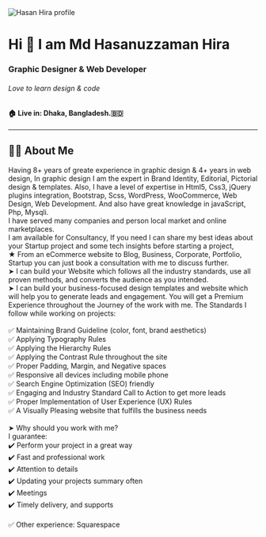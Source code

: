 <img src="https://iili.io/7i0b1I.jpg" alt="Hasan Hira profile" />

<!-- Intro part -->
# Hi 👋 I am Md Hasanuzzaman Hira #
### Graphic Designer &amp; Web Developer ###
###### Love to learn design &amp; code ######
#### 🏠 Live in: Dhaka, Bangladesh.🇧🇩 ####
---
## 👨‍💻 About Me ##
Having 8+ years of greate experience in graphic design &amp; 4+ years in web design, In graphic design I am the expert in Brand Identity, Editorial, Pictorial design &amp; templates. Also, I have a level of expertise in Html5, Css3, jQuery plugins integration, Bootstrap, Scss, WordPress, WooCommerce, Web Design, Web Development. And also have great knowledge in javaScript, Php, Mysqli.  
I have served many companies and person local market and online marketplaces.
<br />
I am available for Consultancy, If you need I can share my best ideas about your Startup project and some tech insights before starting a project,  
★ From an eCommerce website to Blog, Business, Corporate, Portfolio, Startup you can just book a consultation with me to discuss further.
<br />
➤ I can build your Website which follows all the industry standards, use all proven methods, and converts the audience as you intended.
<br />
➤ I can build your business-focused design templates and website which will help you to generate leads and engagement. You will get a Premium Experience throughout the Journey of the work with me. The Standards I follow while working on projects:  
<br />
✅ Maintaining Brand Guideline (color, font, brand aesthetics)<br />
✅ Applying Typography Rules<br />
✅ Applying the Hierarchy Rules<br />
✅ Applying the Contrast Rule throughout the site<br />
✅ Proper Padding, Margin, and Negative spaces<br />
✅ Responsive all devices including mobile phone<br />
✅ Search Engine Optimization (SEO) friendly<br />
✅ Engaging and Industry Standard Call to Action to get more leads<br />
✅ Proper Implementation of User Experience (UX) Rules<br />
✅ A Visually Pleasing website that fulfills the business needs<br />
<br />
➤ Why should you work with me?  
I guarantee:  
✔️ Perform your project in a great way  
✔️ Fast and professional work  
✔️ Attention to details  
✔️ Updating your projects summary often  
✔️ Meetings  
✔️ Timely delivery, and supports  
<br />
✅ Other experience: Squarespace
<br />
<!--
**HasanHira/HasanHira** is a ✨ _special_ ✨ repository because its `README.md` (this file) appears on your GitHub profile.

Here are some ideas to get you started:

- 🔭 I’m currently working on ...
- 🌱 I’m currently learning ...
- 👯 I’m looking to collaborate on ...
- 🤔 I’m looking for help with ...
- 💬 Ask me about ...
- 📫 How to reach me: ...
- 😄 Pronouns: ...
- ⚡ Fun fact: ...
-->
